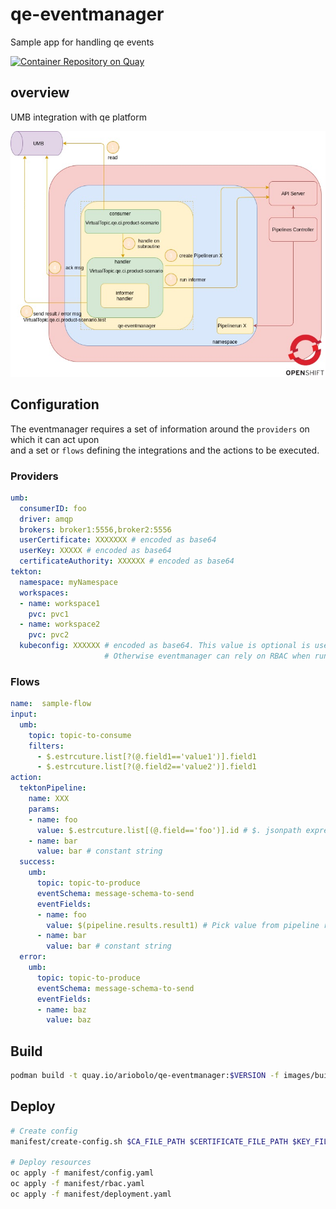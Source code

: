 # qe-eventmanager

Sample app for handling qe events

[![Container Repository on Quay](https://quay.io/repository/ariobolo/qe-eventmanager/status "Container Repository on Quay")](https://quay.io/repository/ariobolo/qe-eventmanager)

## overview

UMB integration with qe platform

![Overview](docs/diagrams/overview.jpg?raw=true)

## Configuration

The eventmanager requires a set of information around the `providers` on which it can act upon  
and a set or `flows` defining the integrations and the actions to be executed.  

### Providers

```yaml
umb:
  consumerID: foo
  driver: amqp
  brokers: broker1:5556,broker2:5556
  userCertificate: XXXXXXX # encoded as base64
  userKey: XXXXX # encoded as base64
  certificateAuthority: XXXXXX # encoded as base64
tekton:
  namespace: myNamespace
  workspaces:
  - name: workspace1
    pvc: pvc1
  - name: workspace2
    pvc: pvc2
  kubeconfig: XXXXXX # encoded as base64. This value is optional is used to connect to remote cluster
                     # Otherwise eventmanager can rely on RBAC when running inside the cluster
```

### Flows  

```yaml
name:  sample-flow
input:
  umb:
    topic: topic-to-consume
    filters:
      - $.estrcuture.list[?(@.field1=='value1')].field1
      - $.estrcuture.list[?(@.field2=='value2')].field1
action:
  tektonPipeline:
    name: XXX
    params:
    - name: foo
      value: $.estrcuture.list[(@.field=='foo')].id # $. jsonpath expression function
    - name: bar
      value: bar # constant string 
  success:
    umb:
      topic: topic-to-produce
      eventSchema: message-schema-to-send
      eventFields:
      - name: foo
        value: $(pipeline.results.result1) # Pick value from pipeline results result1 
      - name: bar
        value: bar # constant string
  error:
    umb:
      topic: topic-to-produce
      eventSchema: message-schema-to-send
      eventFields:
      - name: baz
        value: baz
```

## Build

```bash
podman build -t quay.io/ariobolo/qe-eventmanager:$VERSION -f images/builder/Dockerfile .
```

## Deploy

```bash
# Create config
manifest/create-config.sh $CA_FILE_PATH $CERTIFICATE_FILE_PATH $KEY_FILE_PATH $BROKERS

# Deploy resources
oc apply -f manifest/config.yaml
oc apply -f manifest/rbac.yaml
oc apply -f manifest/deployment.yaml
```
